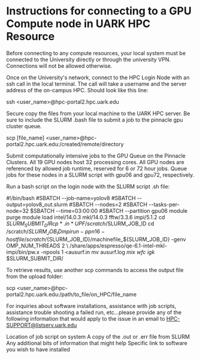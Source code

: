 # Instructions for connecting to a GPU Compute node in UARK HPC Resource

Before connecting to any compute resources, your local system must be connected to the University directly or through 
the university VPN. Connections will not be allowed otherwise.

Once on the University's network, connect to the HPC Login Node with an ssh call in the local terminal.
The call will take a username and the server address of the on-campus HPC. Should look like this line:

ssh <user_name>@hpc-portal2.hpc.uark.edu

Secure copy the files from your local machine to the UARK HPC server. Be sure to include the SLURM .bash file to submit a job to the pinnacle gpu cluster queue.

scp [file_name]  <user_name>@hpc-portal2.hpc.uark.edu:/created/remote/directory

Submit computationally intensive jobs to the GPU Queue on the Pinnacle Clusters. All 19 GPU nodes host 32 processing cores. All GPU nodes are referenced by allowed job runtime, reserved for 6 or 72 hour jobs. Queue jobs for these nodes in a SLURM script with gpu06 and gpu72, respectively.

Run a bash script on the login node with the SLURM script .sh file:

#!/bin/bash
#SBATCH --job-name=yolov8
#SBATCH --output=yolov8_out.slurm
#SBATCH --nodes=2
#SBATCH --tasks-per-node=32
$SBATCH --time=03:00:00
#SBATCH --partition gpu06
module purge
module load intel/14.0.3 mkl/14.0.3 fftw/3.3.6 impi/5.1.2
cd $SLURM_SUBMIT_DIR
cp *.in *UPF /scratch/$SLURM_JOB_ID
cd /scratch/$SLURM_JOB_ID
mpirun -ppn 16 -hostfile /scratch/${SLURM_JOB_ID}/machinefile_${SLURM_JOB_ID} -genv OMP_NUM_THREADS 2 \ /share/apps/espresso/qe-6.1-intel-mkl-impi/bin/pw.x -npools 1 <ausurf.in
mv ausurf.log *mix* *wfc* *igk* $SLURM_SUBMIT_DIR/

To retrieve results, use another scp commands to access the output file from the upload folder:

scp <user_name>@hpc-portal2.hpc.uark.edu:/path/to_file/on_HPC/file_name 

For inquiries about software installations, assistance with job scripts, assistance trouble shooting a failed run, etc…please provide any of the following information that would apply to the issue in an email to HPC-SUPPORT@listserv.uark.edu

Location of job script on system
A copy of the .out or .err file from SLURM
Any additional bits of information that might help
Specific link to software you wish to have installed